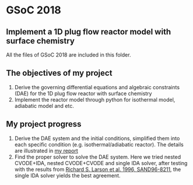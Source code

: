 # GSoC 2018 
## Implement a 1D plug flow reactor model with surface chemistry
All the files of GSoC 2018 are included in this folder.
## The objectives of my project
1. Derive the governing differential equations and algebraic constraints (DAE) for the 1D plug flow reactor with surface chemistry
2. Implement the reactor model through python for isothermal model, adiabatic model and etc.
## My project progress
1. Derive the DAE system and the initial conditions, simplified them into each specific condition (e.g. isothermal/adiabatic reactor). The details are illustrated in [my report](https://github.com/yuj056/yuj056.github.io/blob/master/Week1/yuj056_github_io.pdf)
2. Find the proper solver to solve the DAE system. Here we tried nested CVODE+IDA, nested CVODE+CVODE and single IDA solver, after testing with the results from [Richard S. Larson et al. 1996, SAND96-8211](https://github.com/yuj056/yuj056.github.io/blob/master/_posts/Sandia.pdf), the single IDA solver yields the best agreement.
